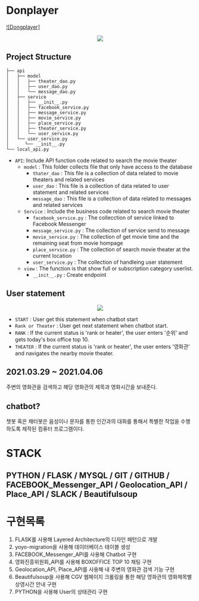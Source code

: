 # Donplayer
[![Dongplayer]]("https://www.youtube.com/watch?v=1uyhBPQEWqs")


<div align="center">
  <img src="https://www.youtube.com/watch?v=1uyhBPQEWqs"><br>
</div>

## Project Structure
```
├── api
│   ├── model
│   │   ├── theater_dao.py
│   │   ├── user_dao.py
│   │   └── message_dao.py
│   ├── service
│   │   ├── __init__.py
│   │   ├── facebook_service.py
│   │   ├── message_service.py
│   │   ├── movie_service.py
│   │   ├── place_service.py
│   │   ├── theater_service.py
│   │   └── user_service.py
│   └── user_service.py
│      └── __init__.py
└── local_api.py
```
* `API`: Include API function code related to search the movie theater
    * `model` : This folder collects file that only have access to the database
        * `thater_dao` : This file is a collection of data related to movie theaters and related services
        * `user_dao` : This file is a collection of data related to user statement and related services
        * `message_dao` : This file is a collection of data related to messages and related services 
    * `Service` : Include the business code related to search movie theater
        * `facebook_service.py` : The collecction of service linked to Facebook Messenger
        * `message_service.py` : The collection of service send to message
        * `movie_service.py`   : The collection of get movie time and the remaining seat from movie hompage
        * `place_service.py` : The collection of search movie theater at the current location
        * `user_service.py` : The collection of handleing user statement
    * `view` : The function is that show full or subscription category userlist.
        * `__init__.py` : Create endpoint

## User statement
<div align="center">
  <img src="https://images.velog.io/images/eagle5424/post/ce4defff-22cf-4382-980e-29b2d2b56a7e/%EC%8A%A4%ED%81%AC%EB%A6%B0%EC%83%B7,%202021-04-13%2000-27-26.png"><br>
</div>

* `START` : User get this statement when chatbot start
* `Rank or Theater` : User get next statement when chatbot start.
* `RANK` : If the current status is 'rank or heater', the user enters '순위' and gets today's box office top 10.
* `THEATER` : If the current status is 'rank or heater', the user enters '영화관' and navigates the nearby movie theater.

## 2021.03.29 ~ 2021.04.06
주변의 영화관을 검색하고 해당 영화관의 제목과 영화시간을 보내준다.

## chatbot?
챗봇 혹은 채터봇은 음성이나 문자를 통한 인간과의 대화를 통해서 특별한 작업을 수행하도록 제작된 컴퓨터 프로그램이다.

# STACK
PYTHON / FLASK / MYSQL / GIT / GITHUB / FACEBOOK_Messenger_API / Geolocation_API / Place_API / SLACK / Beautifulsoup
---
# 구현목록
1. FLASK를 사용해 Layered Architecture의 디자인 패턴으로 개발
2. yoyo-migration을 사용해 데이터베이스 테이블 생성
3. FACEBOOK_Messenger_API를 사용해 Chatbot 구현
4. 영화진흥위원회_API를 사용해 BOXOFFICE TOP 10 채팅 구현
5. Geolocation_API, Place_API를 사용해 내 주변의 영화관 검색 기능 구현
6. Beautifulsoup을 사용해 CGV 웹페이지 크롤링을 통한 해당 영화관의 영화제목별 상영시간 안내 구현
7. PYTHON을 사용해 User의 상태관리 구현
